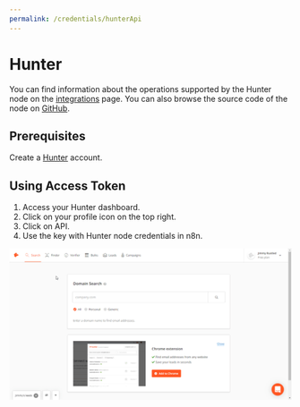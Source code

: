 ```yaml
---
permalink: /credentials/hunterApi
---
```


# Hunter

You can find information about the operations supported by the Hunter node on the [integrations](https://n8n.io/integrations/n8n-nodes-base.hunter) page. You can also browse the source code of the node on [GitHub](https://github.com/n8n-io/n8n/tree/master/packages/nodes-base/nodes/Hunter).

## Prerequisites

Create a [Hunter](https://www.hunter.io/) account.

## Using Access Token

1. Access your Hunter dashboard.
2. Click on your profile icon on the top right.
3. Click on API.
4. Use the key with Hunter node credentials in n8n.

![Getting Hunter credentials](./using-access-token.gif)
